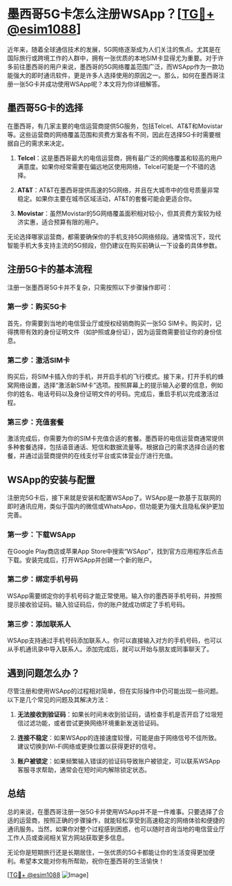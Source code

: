 # 墨西哥5G卡怎么注册WSApp？[[TG💪+ @esim1088](https://t.me/s/esim1088)]

近年来，随着全球通信技术的发展，5G网络逐渐成为人们关注的焦点。尤其是在国际旅行或跨境工作的人群中，拥有一张优质的本地SIM卡显得尤为重要。对于许多前往墨西哥的用户来说，墨西哥的5G网络覆盖范围广泛，而WSApp作为一款功能强大的即时通讯软件，更是许多人选择使用的原因之一。那么，如何在墨西哥注册一张5G卡并成功使用WSApp呢？本文将为你详细解答。

## 墨西哥5G卡的选择

在墨西哥，有几家主要的电信运营商提供5G服务，包括Telcel、AT&T和Movistar等。这些运营商的网络覆盖范围和资费方案各有不同，因此在选择5G卡时需要根据自己的需求来决定。

1. **Telcel**：这是墨西哥最大的电信运营商，拥有最广泛的网络覆盖和较高的用户满意度。如果你经常需要在偏远地区使用网络，Telcel可能是一个不错的选择。
   
2. **AT&T**：AT&T在墨西哥提供高速的5G网络，并且在大城市中的信号质量非常稳定。如果你主要在城市区域活动，AT&T的套餐可能会更适合你。

3. **Movistar**：虽然Movistar的5G网络覆盖面积相对较小，但其资费方案较为经济实惠，适合预算有限的用户。

无论选择哪家运营商，都需要确保你的手机支持5G网络频段。通常情况下，现代智能手机大多支持主流的5G频段，但仍建议在购买前确认一下设备的具体参数。

## 注册5G卡的基本流程

注册一张墨西哥5G卡并不复杂，只需按照以下步骤操作即可：

### 第一步：购买5G卡

首先，你需要到当地的电信营业厅或授权经销商购买一张5G SIM卡。购买时，记得携带有效的身份证明文件（如护照或身份证），因为运营商需要验证你的身份信息。

### 第二步：激活SIM卡

购买后，将SIM卡插入你的手机，并开启手机的飞行模式。接下来，打开手机的蜂窝网络设置，选择“激活新SIM卡”选项。按照屏幕上的提示输入必要的信息，例如你的姓名、电话号码以及身份证明文件的号码。完成后，重启手机以完成激活过程。

### 第三步：充值套餐

激活完成后，你需要为你的SIM卡充值合适的套餐。墨西哥的电信运营商通常提供多种套餐选择，包括语音通话、短信和数据流量等。根据自己的需求选择合适的套餐，并通过运营商提供的在线支付平台或实体营业厅进行充值。

## WSApp的安装与配置

注册完5G卡后，接下来就是安装和配置WSApp了。WSApp是一款基于互联网的即时通讯应用，类似于国内的微信或WhatsApp，但功能更为强大且隐私保护更加完善。

### 第一步：下载WSApp

在Google Play商店或苹果App Store中搜索“WSApp”，找到官方应用程序后点击下载。安装完成后，打开WSApp并创建一个新的账户。

### 第二步：绑定手机号码

WSApp需要绑定你的手机号码才能正常使用。输入你的墨西哥手机号码，并按照提示接收验证码。输入验证码后，你的账户就成功绑定了手机号码。

### 第三步：添加联系人

WSApp支持通过手机号码添加联系人。你可以直接输入对方的手机号码，也可以从手机通讯录中导入联系人。添加完成后，就可以开始与朋友或同事聊天了。

## 遇到问题怎么办？

尽管注册和使用WSApp的过程相对简单，但在实际操作中仍可能出现一些问题。以下是几个常见的问题及其解决方法：

1. **无法接收到验证码**：如果长时间未收到验证码，请检查手机是否开启了垃圾短信过滤功能，或者尝试更换网络环境重新发送验证码。

2. **连接不稳定**：如果WSApp的连接速度较慢，可能是由于网络信号不佳所致。建议切换到Wi-Fi网络或更换位置以获得更好的信号。

3. **账户被锁定**：如果频繁输入错误的验证码导致账户被锁定，可以联系WSApp客服寻求帮助，通常会在短时间内解除锁定状态。

## 总结

总的来说，在墨西哥注册一张5G卡并使用WSApp并不是一件难事。只要选择了合适的运营商，按照正确的步骤操作，就能轻松享受到高速稳定的网络体验和便捷的通讯服务。当然，如果你对整个过程感到困惑，也可以随时咨询当地的电信营业厅工作人员或查阅相关官方网站获取更多信息。

无论你是短期旅行还是长期居住，一张优质的5G卡都能让你的生活变得更加便利。希望本文能对你有所帮助，祝你在墨西哥的生活愉快！

[[TG💪+ @esim1088](https://t.me/s/esim1088) ![Image](https://i.postimg.cc/4NQfJmqS/Snipaste-2025-05-13-00-14-12.png)]